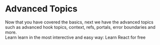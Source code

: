 # Advanced Topics

Now that you have covered the basics, next we have the advanced topics such as advanced hook topics, context, refs, portals, error boundaries and more. 
<BR>
Learn learn in the most interective and easy way:
<BadgeLink badgeText='Watch' href='https://scrimba.com/learn/learnreact'>Learn React for free</BadgeLink>
